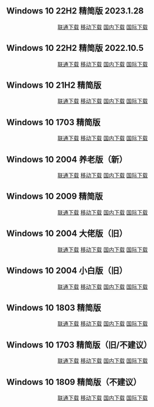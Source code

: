 ## Windows 10 22H2 精简版 2023.1.28

<p align="center">
    <a class="btn" rel="noopener noreferrer" href="https://download.fuibafuyu.net/d/123/System/Windows/Lite/Win10-22H2-Lite-Stable230128.iso">联通下载</a>
    <a class="btn" rel="noopener noreferrer" href="https://download.fuibafuyu.net/d/139/System/Windows/Lite/Win10-22H2-Lite-Stable230128.iso">移动下载</a>
    <a class="btn" rel="noopener noreferrer" href="https://download.fuibafuyu.net/d/Ali/System/Windows/Lite/Win10-22H2-Lite-Stable230128.iso">国内下载</a>
    <a class="btn" rel="noopener noreferrer" href="https://download.fuibafuyu.net/d/OD/System/Windows/Lite/Win10-22H2-Lite-Stable230128.iso">国际下载</a>
</p>

## Windows 10 22H2 精简版 2022.10.5

<p align="center">
    <a class="btn" rel="noopener noreferrer" href="https://download.fuibafuyu.net/d/123/System/Windows/Lite/Win10-22H2-Lite-Stable221005.iso">联通下载</a>
    <a class="btn" rel="noopener noreferrer" href="https://download.fuibafuyu.net/d/139/System/Windows/Lite/Win10-22H2-Lite-Stable221005.iso">移动下载</a>
    <a class="btn" rel="noopener noreferrer" href="https://download.fuibafuyu.net/d/Ali/System/Windows/Lite/Win10-22H2-Lite-Stable221005.iso">国内下载</a>
    <a class="btn" rel="noopener noreferrer" href="https://download.fuibafuyu.net/d/OD/System/Windows/Lite/Win10-22H2-Lite-Stable221005.iso">国际下载</a>
</p>

## Windows 10 21H2 精简版

<p align="center">
    <a class="btn" rel="noopener noreferrer" href="https://download.fuibafuyu.net/d/123/System/Windows/Lite/Win10-21H2-Lite-Stable220824.iso">联通下载</a>
    <a class="btn" rel="noopener noreferrer" href="https://download.fuibafuyu.net/d/139/System/Windows/Lite/Win10-21H2-Lite-Stable220824.iso">移动下载</a>
    <a class="btn" rel="noopener noreferrer" href="https://download.fuibafuyu.net/d/Ali/System/Windows/Lite/Win10-21H2-Lite-Stable220824.iso">国内下载</a>
    <a class="btn" rel="noopener noreferrer" href="https://download.fuibafuyu.net/d/OD/System/Windows/Lite/Win10-21H2-Lite-Stable220824.iso">国际下载</a>
</p>

## Windows 10 1703 精简版

<p align="center">
    <a class="btn" rel="noopener noreferrer" href="https://download.fuibafuyu.net/d/123/System/Windows/Lite/Win10-1703-Lite-Stable221219.iso">联通下载</a>
    <a class="btn" rel="noopener noreferrer" href="https://download.fuibafuyu.net/d/139/System/Windows/Lite/Win10-1703-Lite-Stable221219.iso">移动下载</a>
    <a class="btn" rel="noopener noreferrer" href="https://download.fuibafuyu.net/d/Ali/System/Windows/Lite/Win10-1703-Lite-Stable221219.iso">国内下载</a>
    <a class="btn" rel="noopener noreferrer" href="https://download.fuibafuyu.net/d/OD/System/Windows/Lite/Win10-1703-Lite-Stable221219.iso">国际下载</a>
</p>

## Windows 10 2004 养老版（新）

<p align="center">
    <a class="btn" rel="noopener noreferrer" href="https://download.fuibafuyu.net/d/123/System/Windows/Lite/Win10-2004-YangLao-210919.iso">联通下载</a>
    <a class="btn" rel="noopener noreferrer" href="https://download.fuibafuyu.net/d/139/System/Windows/Lite/Win10-2004-YangLao-210919.iso">移动下载</a>
    <a class="btn" rel="noopener noreferrer" href="https://download.fuibafuyu.net/d/Ali/System/Windows/Lite/Win10-2004-YangLao-210919.iso">国内下载</a>
    <a class="btn" rel="noopener noreferrer" href="https://download.fuibafuyu.net/d/OD/System/Windows/Lite/Win10-2004-YangLao-210919.iso">国际下载</a>
</p>

## Windows 10 2009 精简版

<p align="center">
    <a class="btn" rel="noopener noreferrer" href="https://download.fuibafuyu.net/d/123/System/Windows/Lite/Win10-2009-Lite-ALPHA210320.iso">联通下载</a>
    <a class="btn" rel="noopener noreferrer" href="https://download.fuibafuyu.net/d/139/System/Windows/Lite/Win10-2009-Lite-ALPHA210320.iso">移动下载</a>
    <a class="btn" rel="noopener noreferrer" href="https://download.fuibafuyu.net/d/Ali/System/Windows/Lite/Win10-2009-Lite-ALPHA210320.iso">国内下载</a>
    <a class="btn" rel="noopener noreferrer" href="https://download.fuibafuyu.net/d/OD/System/Windows/Lite/Win10-2009-Lite-ALPHA210320.iso">国际下载</a>
</p>

## Windows 10 2004 大佬版（旧）

<p align="center">
    <a class="btn" rel="noopener noreferrer" href="https://download.fuibafuyu.net/d/123/System/Windows/Lite/Win10-2004-LAO-ALPHA210120.iso">联通下载</a>
    <a class="btn" rel="noopener noreferrer" href="https://download.fuibafuyu.net/d/139/System/Windows/Lite/Win10-2004-LAO-ALPHA210120.iso">移动下载</a>
    <a class="btn" rel="noopener noreferrer" href="https://download.fuibafuyu.net/d/Ali/System/Windows/Lite/Win10-2004-LAO-ALPHA210120.iso">国内下载</a>
    <a class="btn" rel="noopener noreferrer" href="https://download.fuibafuyu.net/d/OD/System/Windows/Lite/Win10-2004-LAO-ALPHA210120.iso">国际下载</a>
</p>

## Windows 10 2004 小白版（旧）

<p align="center">
    <a class="btn" rel="noopener noreferrer" href="https://download.fuibafuyu.net/d/123/System/Windows/Lite/Win10-2004-BAI-ALPHA210120.iso">联通下载</a>
    <a class="btn" rel="noopener noreferrer" href="https://download.fuibafuyu.net/d/139/System/Windows/Lite/Win10-2004-BAI-ALPHA210120.iso">移动下载</a>
    <a class="btn" rel="noopener noreferrer" href="https://download.fuibafuyu.net/d/Ali/System/Windows/Lite/Win10-2004-BAI-ALPHA210120.iso">国内下载</a>
    <a class="btn" rel="noopener noreferrer" href="https://download.fuibafuyu.net/d/OD/System/Windows/Lite/Win10-2004-BAI-ALPHA210120.iso">国际下载</a>
</p>

## Windows 10 1803 精简版

<p align="center">
    <a class="btn" rel="noopener noreferrer" href="https://download.fuibafuyu.net/d/123/System/Windows/Lite/Win10-1803-Plus-ALPHA210208.iso">联通下载</a>
    <a class="btn" rel="noopener noreferrer" href="https://download.fuibafuyu.net/d/139/System/Windows/Lite/Win10-1803-Plus-ALPHA210208.iso">移动下载</a>
    <a class="btn" rel="noopener noreferrer" href="https://download.fuibafuyu.net/d/Ali/System/Windows/Lite/Win10-1803-Plus-ALPHA210208.iso">国内下载</a>
    <a class="btn" rel="noopener noreferrer" href="https://download.fuibafuyu.net/d/OD/System/Windows/Lite/Win10-1803-Plus-ALPHA210208.iso">国际下载</a>
</p>

## Windows 10 1703 精简版（旧/不建议）

<p align="center">
    <a class="btn" rel="noopener noreferrer" href="https://download.fuibafuyu.net/d/123/System/Windows/Lite/Win10-1703-Lite-ALPHA210206.iso">联通下载</a>
    <a class="btn" rel="noopener noreferrer" href="https://download.fuibafuyu.net/d/139/System/Windows/Lite/Win10-1703-Lite-ALPHA210206.iso">移动下载</a>
    <a class="btn" rel="noopener noreferrer" href="https://download.fuibafuyu.net/d/Ali/System/Windows/Lite/Win10-1703-Lite-ALPHA210206.iso">国内下载</a>
    <a class="btn" rel="noopener noreferrer" href="https://download.fuibafuyu.net/d/OD/System/Windows/Lite/Win10-1703-Lite-ALPHA210206.iso">国际下载</a>
</p>

## Windows 10 1809 精简版（不建议）

<p align="center">
    <a class="btn" rel="noopener noreferrer" href="https://download.fuibafuyu.net/d/123/System/Windows/Lite/Win10-1809-Lite-ALPHA210311.iso">联通下载</a>
    <a class="btn" rel="noopener noreferrer" href="https://download.fuibafuyu.net/d/139/System/Windows/Lite/Win10-1809-Lite-ALPHA210311.iso">移动下载</a>
    <a class="btn" rel="noopener noreferrer" href="https://download.fuibafuyu.net/d/Ali/System/Windows/Lite/Win10-1809-Lite-ALPHA210311.iso">国内下载</a>
    <a class="btn" rel="noopener noreferrer" href="https://download.fuibafuyu.net/d/OD/System/Windows/Lite/Win10-1809-Lite-ALPHA210311.iso">国际下载</a>
</p>
